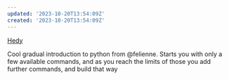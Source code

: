 ```yaml
---
updated: '2023-10-20T13:54:09Z'
created: '2023-10-20T13:54:09Z'
---
```

[Hedy](https://www.hedycode.com/hedy)

Cool gradual introduction to python from @felienne. Starts you with only a few available commands, and as you reach the limits of those you add further commands, and build that way